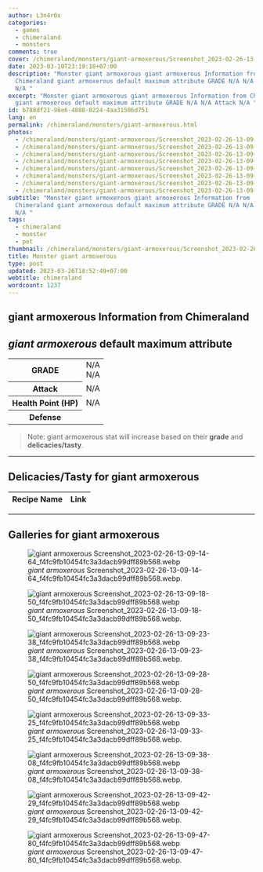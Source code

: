 ```yaml
---
author: L3n4r0x
categories:
  - games
  - chimeraland
  - monsters
comments: true
cover: /chimeraland/monsters/giant-armoxerous/Screenshot_2023-02-26-13-09-14-64_f4fc9fb10454fc3a3dacb99dff89b568.webp
date: 2023-03-10T23:19:18+07:00
description: "Monster giant armoxerous giant armoxerous Information from
  Chimeraland giant armoxerous default maximum attribute GRADE N/A N/A Attack
  N/A "
excerpt: "Monster giant armoxerous giant armoxerous Information from Chimeraland
  giant armoxerous default maximum attribute GRADE N/A N/A Attack N/A "
id: b788df21-98e6-4888-8224-4aa31506d751
lang: en
permalink: /chimeraland/monsters/giant-armoxerous.html
photos:
  - /chimeraland/monsters/giant-armoxerous/Screenshot_2023-02-26-13-09-14-64_f4fc9fb10454fc3a3dacb99dff89b568.webp
  - /chimeraland/monsters/giant-armoxerous/Screenshot_2023-02-26-13-09-18-50_f4fc9fb10454fc3a3dacb99dff89b568.webp
  - /chimeraland/monsters/giant-armoxerous/Screenshot_2023-02-26-13-09-23-38_f4fc9fb10454fc3a3dacb99dff89b568.webp
  - /chimeraland/monsters/giant-armoxerous/Screenshot_2023-02-26-13-09-28-50_f4fc9fb10454fc3a3dacb99dff89b568.webp
  - /chimeraland/monsters/giant-armoxerous/Screenshot_2023-02-26-13-09-33-25_f4fc9fb10454fc3a3dacb99dff89b568.webp
  - /chimeraland/monsters/giant-armoxerous/Screenshot_2023-02-26-13-09-38-08_f4fc9fb10454fc3a3dacb99dff89b568.webp
  - /chimeraland/monsters/giant-armoxerous/Screenshot_2023-02-26-13-09-42-29_f4fc9fb10454fc3a3dacb99dff89b568.webp
  - /chimeraland/monsters/giant-armoxerous/Screenshot_2023-02-26-13-09-47-80_f4fc9fb10454fc3a3dacb99dff89b568.webp
subtitle: "Monster giant armoxerous giant armoxerous Information from
  Chimeraland giant armoxerous default maximum attribute GRADE N/A N/A Attack
  N/A "
tags:
  - chimeraland
  - monster
  - pet
thumbnail: /chimeraland/monsters/giant-armoxerous/Screenshot_2023-02-26-13-09-14-64_f4fc9fb10454fc3a3dacb99dff89b568.webp
title: Monster giant armoxerous
type: post
updated: 2023-03-26T18:52:49+07:00
webtitle: chimeraland
wordcount: 1237
---
```


<link
  rel="stylesheet"
  href="https://rawcdn.githack.com/dimaslanjaka/Web-Manajemen/870a349/css/bootstrap-5-3-0-alpha3-wrapper.css"
/>
<section id="bootstrap-wrapper">
  <div data-bs-theme="dark">
    <h2>giant armoxerous Information from Chimeraland</h2>
    <h2 id="attribute"><i>giant armoxerous</i> default maximum attribute</h2>
    <div class="row">
      <div class="col mb-2">
        <div class="card">
          <div class="card-body">
            <table>
              <tr>
                <th>GRADE</th>
                <td>N/A <br />N/A</td>
              </tr>
              <tr>
                <th>Attack</th>
                <td>N/A</td>
              </tr>
              <tr>
                <th>Health Point (HP)</th>
                <td>N/A</td>
              </tr>
              <tr>
                <th>Defense</th>
                <td></td>
              </tr>
            </table>
          </div>
        </div>
      </div>
    </div>
    <blockquote class="bd-callout bd-callout-warning">
      Note: giant armoxerous stat will increase based on their <b>grade</b> and
      <b>delicacies/tasty</b>.
    </blockquote>
    <hr />
    <h2 id="delicacies">Delicacies/Tasty for giant armoxerous</h2>
    <div class="card">
      <div class="card-body">
        <div class="table-responsive">
          <table class="table table-striped">
            <thead>
              <tr>
                <th>Recipe Name</th>
                <th>Link</th>
              </tr>
            </thead>
            <tbody></tbody>
          </table>
        </div>
      </div>
    </div>
    <hr />
    <div id="gallery">
      <h2>Galleries for giant armoxerous</h2>
      <div class="row">
        <div class="col-lg-6 col-12">
          <figure>
            <img
              src="https://www.webmanajemen.com/chimeraland/monsters/giant-armoxerous/Screenshot_2023-02-26-13-09-14-64_f4fc9fb10454fc3a3dacb99dff89b568.webp"
              alt="giant armoxerous Screenshot_2023-02-26-13-09-14-64_f4fc9fb10454fc3a3dacb99dff89b568.webp"
            />
            <figcaption style="word-wrap: break-word">
              <i>giant armoxerous</i>
              Screenshot_2023-02-26-13-09-14-64_f4fc9fb10454fc3a3dacb99dff89b568.webp.
            </figcaption>
          </figure>
        </div>
        <div class="col-lg-6 col-12">
          <figure>
            <img
              src="https://www.webmanajemen.com/chimeraland/monsters/giant-armoxerous/Screenshot_2023-02-26-13-09-18-50_f4fc9fb10454fc3a3dacb99dff89b568.webp"
              alt="giant armoxerous Screenshot_2023-02-26-13-09-18-50_f4fc9fb10454fc3a3dacb99dff89b568.webp"
            />
            <figcaption style="word-wrap: break-word">
              <i>giant armoxerous</i>
              Screenshot_2023-02-26-13-09-18-50_f4fc9fb10454fc3a3dacb99dff89b568.webp.
            </figcaption>
          </figure>
        </div>
        <div class="col-lg-6 col-12">
          <figure>
            <img
              src="https://www.webmanajemen.com/chimeraland/monsters/giant-armoxerous/Screenshot_2023-02-26-13-09-23-38_f4fc9fb10454fc3a3dacb99dff89b568.webp"
              alt="giant armoxerous Screenshot_2023-02-26-13-09-23-38_f4fc9fb10454fc3a3dacb99dff89b568.webp"
            />
            <figcaption style="word-wrap: break-word">
              <i>giant armoxerous</i>
              Screenshot_2023-02-26-13-09-23-38_f4fc9fb10454fc3a3dacb99dff89b568.webp.
            </figcaption>
          </figure>
        </div>
        <div class="col-lg-6 col-12">
          <figure>
            <img
              src="https://www.webmanajemen.com/chimeraland/monsters/giant-armoxerous/Screenshot_2023-02-26-13-09-28-50_f4fc9fb10454fc3a3dacb99dff89b568.webp"
              alt="giant armoxerous Screenshot_2023-02-26-13-09-28-50_f4fc9fb10454fc3a3dacb99dff89b568.webp"
            />
            <figcaption style="word-wrap: break-word">
              <i>giant armoxerous</i>
              Screenshot_2023-02-26-13-09-28-50_f4fc9fb10454fc3a3dacb99dff89b568.webp.
            </figcaption>
          </figure>
        </div>
        <div class="col-lg-6 col-12">
          <figure>
            <img
              src="https://www.webmanajemen.com/chimeraland/monsters/giant-armoxerous/Screenshot_2023-02-26-13-09-33-25_f4fc9fb10454fc3a3dacb99dff89b568.webp"
              alt="giant armoxerous Screenshot_2023-02-26-13-09-33-25_f4fc9fb10454fc3a3dacb99dff89b568.webp"
            />
            <figcaption style="word-wrap: break-word">
              <i>giant armoxerous</i>
              Screenshot_2023-02-26-13-09-33-25_f4fc9fb10454fc3a3dacb99dff89b568.webp.
            </figcaption>
          </figure>
        </div>
        <div class="col-lg-6 col-12">
          <figure>
            <img
              src="https://www.webmanajemen.com/chimeraland/monsters/giant-armoxerous/Screenshot_2023-02-26-13-09-38-08_f4fc9fb10454fc3a3dacb99dff89b568.webp"
              alt="giant armoxerous Screenshot_2023-02-26-13-09-38-08_f4fc9fb10454fc3a3dacb99dff89b568.webp"
            />
            <figcaption style="word-wrap: break-word">
              <i>giant armoxerous</i>
              Screenshot_2023-02-26-13-09-38-08_f4fc9fb10454fc3a3dacb99dff89b568.webp.
            </figcaption>
          </figure>
        </div>
        <div class="col-lg-6 col-12">
          <figure>
            <img
              src="https://www.webmanajemen.com/chimeraland/monsters/giant-armoxerous/Screenshot_2023-02-26-13-09-42-29_f4fc9fb10454fc3a3dacb99dff89b568.webp"
              alt="giant armoxerous Screenshot_2023-02-26-13-09-42-29_f4fc9fb10454fc3a3dacb99dff89b568.webp"
            />
            <figcaption style="word-wrap: break-word">
              <i>giant armoxerous</i>
              Screenshot_2023-02-26-13-09-42-29_f4fc9fb10454fc3a3dacb99dff89b568.webp.
            </figcaption>
          </figure>
        </div>
        <div class="col-lg-6 col-12">
          <figure>
            <img
              src="https://www.webmanajemen.com/chimeraland/monsters/giant-armoxerous/Screenshot_2023-02-26-13-09-47-80_f4fc9fb10454fc3a3dacb99dff89b568.webp"
              alt="giant armoxerous Screenshot_2023-02-26-13-09-47-80_f4fc9fb10454fc3a3dacb99dff89b568.webp"
            />
            <figcaption style="word-wrap: break-word">
              <i>giant armoxerous</i>
              Screenshot_2023-02-26-13-09-47-80_f4fc9fb10454fc3a3dacb99dff89b568.webp.
            </figcaption>
          </figure>
        </div>
      </div>
    </div>
  </div>
</section>